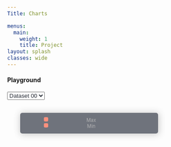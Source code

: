 ```yaml
---
Title: Charts

menus:
  main:
    weight: 1
    title: Project
layout: splash
classes: wide
---
```


#### Playground

<style> 
      #selectDataSet{
        color: #252A34;
      }

      #chartContainer {
        border-radius: 5px;
        position: relative;
      }
      #legendDivContainer {
        color: #929294;
        margin: 10px;
        position: absolute;
        top: 20px;
        left: 20px;
        background-color: #343a46;
        padding: 10px;
        box-shadow: 1px 1px 15px 1px rgba(0, 0, 0, 0.3);
        border-radius: 5px;
        opacity: 0.7;
        font-size: 0.7rem;
      }
      .legendDiv {
        display: flex;
        width: 300px;
        justify-content: space-around;
        
      }
      .freqLegend {
        width: 10px;
        border-radius: 3px;
        height: 10px;
        background: tomato;
      }

</style>

<div>
      <select name="selectDataSet" id="selectDataSet">
        <option value="dataset00">Dataset 00</option>
        <option value="dataset01">Dataset 01</option>
        <option value="dataset02">Dataset 02</option>
        <option value="dataset03">Dataset 03</option>
      </select>
</div>
<div id="chartContainer">
  <div id="legendDivContainer">
    <div class="legendDiv">
      <div id="maxFreqLegend" class="freqLegend"></div>
      <div>Max</div>
      <div id="maxFreq"></div>
  </div>
  <div class="legendDiv">
    <div id="minFreqLegend" class="freqLegend"></div>
    <div>Min</div>
      <div id="minFreq"></div>
    </div>
  </div>
  <canvas id="myChart"></canvas>
</div>

<script src="https://cdn.jsdelivr.net/npm/chart.js@2.9.3"></script>
<script src="https://cdn.jsdelivr.net/npm/hammerjs@2.0.8"></script>
<script src="https://cdn.jsdelivr.net/npm/chartjs-plugin-zoom@0.7.7"></script>

<script>
      let chart = undefined;
      window.addEventListener("load", async function (e) {
        // for initial plot
        let timeJsonURL = timePath_3;
        let frequencyJsonURL = frequencyPath_3;
        makePlot(timeJsonURL, frequencyJsonURL);

        // ------------------
        var selectDataSet = document.getElementById("selectDataSet");
        selectDataSet.addEventListener("change", handleDataSetChange);

        async function handleDataSetChange(e) {

          
          if (e.currentTarget.value === "dataset00") {
            let timeJsonURL = timePath_0;
            let frequencyJsonURL = frequencyPath_0;
            // makePlot(timeJsonURL, frequencyJsonURL);

            updateChart(timeJsonURL, frequencyJsonURL);

          } else if (e.currentTarget.value === "dataset01") {
            let timeJsonURL = timePath_1;
            let frequencyJsonURL = frequencyPath_1;
            // makePlot(timeJsonURL, frequencyJsonURL);
           
            updateChart(timeJsonURL, frequencyJsonURL);
            

          } else if (e.currentTarget.value === "dataset02") {
            let timeJsonURL = timePath_2;
            let frequencyJsonURL = frequencyPath_2;
            // makePlot(timeJsonURL, frequencyJsonURL);

            updateChart(timeJsonURL, frequencyJsonURL);
            

          } else if (e.currentTarget.value === "dataset03") {
            let timeJsonURL = timePath_3;
            let frequencyJsonURL = frequencyPath_3;
            // makePlot(timeJsonURL, frequencyJsonURL);
            
            updateChart(timeJsonURL, frequencyJsonURL);
            

          }

          // const { xData, yData } = await getXYData(xDataSourcePath, yDataSourcePath);
        }
      });

      async function updateChart(timeJsonURL, frequencyJsonURL){
        const {xData, yData}  = await getXYData(timeJsonURL, frequencyJsonURL);
            chart.data.xLabels = xData;
            chart.data.datasets[0].data = yData;
            updateMaxMin(yData)
            chart.update()
      }

      let timePath_0 =
        "https://raw.githubusercontent.com/galibhassan/power-grid-frequency-data-automation/master/output/time_0.json";
      let timePath_1 =
        "https://raw.githubusercontent.com/galibhassan/power-grid-frequency-data-automation/master/output/time_1.json";
      let timePath_2 =
        "https://raw.githubusercontent.com/galibhassan/power-grid-frequency-data-automation/master/output/time_2.json";
      let timePath_3 =
        "https://raw.githubusercontent.com/galibhassan/sample-json/master/sampleDataForPowerGridFrequencyWebsitePlayground/time.json";

      let frequencyPath_0 =
        "https://raw.githubusercontent.com/galibhassan/power-grid-frequency-data-automation/master/output/frequency_0.json";
      let frequencyPath_1 =
        "https://raw.githubusercontent.com/galibhassan/power-grid-frequency-data-automation/master/output/frequency_1.json";
      let frequencyPath_2 =
        "https://raw.githubusercontent.com/galibhassan/power-grid-frequency-data-automation/master/output/frequency_2.json";
      let frequencyPath_3 =
        "https://raw.githubusercontent.com/galibhassan/sample-json/master/sampleDataForPowerGridFrequencyWebsitePlayground/frequency.json";

      const MAX_COLOR = "tomato";
      const MIN_COLOR = "#042e82";
      const DEFAULT_COLOR = "#00ADB5";

      document.getElementById("maxFreqLegend").style.backgroundColor = MAX_COLOR;
      document.getElementById("minFreqLegend").style.backgroundColor = MIN_COLOR;

      async function getXYData(xDataSourcePath, yDataSourcePath) {
        const xData = await fetch(xDataSourcePath).then((response) => response.json());
        const yData = await fetch(yDataSourcePath).then((response) => response.json());

        return new Promise((resolve, reject) => {
          resolve({ xData, yData });
        });
      }

      function updateMaxMin(yData){
        
        const maxFrequency = yData.reduce(function (a, b) {
          return Math.max(a, b);
        });

        const minFrequency = yData.reduce(function (a, b) {
          return Math.min(a, b);
        });

        document.getElementById("maxFreq").innerHTML = maxFrequency;
        document.getElementById("minFreq").innerHTML = minFrequency;

        return {maxFrequency, minFrequency}

      }

      async function makePlot(xDataSourcePath, yDataSourcePath) {
        const { xData, yData } = await getXYData(xDataSourcePath, yDataSourcePath);
        const {maxFrequency, minFrequency} = updateMaxMin(yData)

        function customRadius(context) {
          let index = context.dataIndex;
          let value = context.dataset.data[index];
          if (value === maxFrequency) {
            console.log(value)
            return 8;
          } else if (value === minFrequency) {
            return 8;
          } else {
            return 0;
          }
        }

        function customBackgroundColor(context) {
          let index = context.dataIndex;
          let value = context.dataset.data[index];
          if (value === maxFrequency) {
            return MAX_COLOR;
          } else if (value === minFrequency) {
            return MIN_COLOR;
          } else {
            return DEFAULT_COLOR;
          }
        }

        var ctx = document.getElementById("myChart").getContext("2d");
        
        chart = new Chart(ctx, {
          type: "line",
          data: {
            xLabels: xData,
            datasets: [
              {
                label: "Frequency in mHz",
                data: yData,
                fill: false,
                borderColor: "#00ADB5",
                borderWidth: 2,
                backgroundColor: "#00ADB5",
                steppedLine: false,
                pointStyle: "circ",
                lineTension: 0,
              },
            ],
          },
          options: {
            legend: {
              display: false,
            },
            elements: {
              point: {
                radius: 0,
                display: true,
              },
            },
            scales: {
              yAxes: [
                {
                  scaleLabel: {
                    display: true,
                    labelString: "Frequency (mHz)",
                    fontSize: 20,
                  },
                },
                {
                  ticks: {
                    display: false,
                    beginAtZero: true,
                    fontColor: "#00ADB5",
                  },
                },
              ],
              xAxes: [
                {
                  scaleLabel: {
                    display: true,
                    labelString: "Time",
                    fontSize: 20,
                  },
                  ticks: {
                    display: true,
                    autoSkip: true,
                    maxTicksLimit: 10,
                  },
                },
              ],
            },
            plugins: {
              zoom: {
                pan: {
                  enabled: true,
                  mode: "xy",
                },
                zoom: {
                  enabled: true,
                  mode: "xy",
                  sensitivity: 0,
                },
              },
            },
          },
        });
      }
</script>
